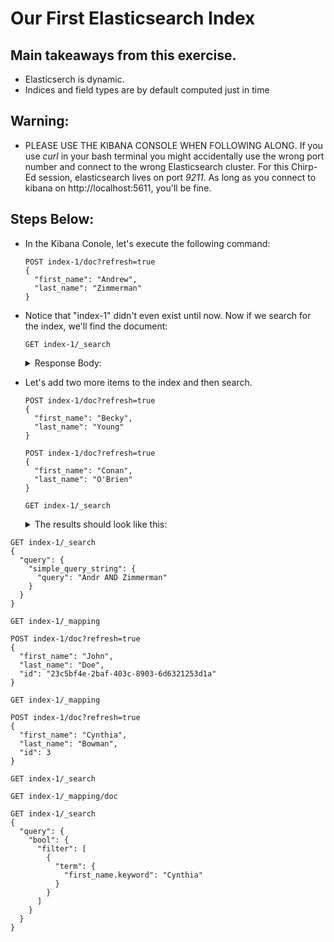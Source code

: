 # Our First Elasticsearch Index

## Main takeaways from this exercise.
  - Elasticserch is dynamic.
  - Indices and field types are by default computed just in time

## Warning:
  - PLEASE USE THE KIBANA CONSOLE WHEN FOLLOWING ALONG.  If you use *curl* in your bash terminal you might accidentally use the wrong port number and connect to the wrong Elasticsearch cluster.  For this Chirp-Ed session, elasticsearch lives on port *9211*.  As long as you connect to kibana on http://localhost:5611, you'll be fine.

## Steps Below:

- In the Kibana Conole, let's execute the following command:

  ```
  POST index-1/doc?refresh=true
  {
    "first_name": "Andrew",
    "last_name": "Zimmerman"
  }
  ```

- Notice that "index-1" didn't even exist until now.  Now if we search for the index, we'll find the document:

  ```
  GET index-1/_search
  ```

  <details><summary>Response Body:</summary>
  <p>

  ```json  
  {
    "took": 1,
    "timed_out": false,
    "_shards": {
      "total": 5,
      "successful": 5,
      "failed": 0
    },
    "hits": {
      "total": 1,
      "max_score": 1,
      "hits": [
        {
          "_index": "index-1",
          "_type": "doc",
          "_id": "AW3dn-eVzYJjTv60xAic",
          "_score": 1,
          "_source": {
            "first_name": "Andrew",
            "last_name": "Zimmerman"
          }
        }
      ]
    }
  }
  ```
  </p>
  </details>

- Let's add two more items to the index and then search.

  ```
  POST index-1/doc?refresh=true
  {
    "first_name": "Becky",
    "last_name": "Young"
  }

  POST index-1/doc?refresh=true
  {
    "first_name": "Conan",
    "last_name": "O'Brien"
  }

  GET index-1/_search
  ```

  <details>
  <summary>The results should look like this:</summary>
  <p>

  ```json
  {
    "took": 1,
    "timed_out": false,
    "_shards": {
      "total": 5,
      "successful": 5,
      "failed": 0
    },
    "hits": {
      "total": 3,
      "max_score": 1,
      "hits": [
        {
          "_index": "index-1",
          "_type": "doc",
          "_id": "AW3drIOLzYJjTv60xAie",
          "_score": 1,
          "_source": {
            "first_name": "Andrew",
            "last_name": "Zimmerman"
          }
        },
        {
          "_index": "index-1",
          "_type": "doc",
          "_id": "AW3drIQbzYJjTv60xAif",
          "_score": 1,
          "_source": {
            "first_name": "Becky",
            "last_name": "Young"
          }
        },
        {
          "_index": "index-1",
          "_type": "doc",
          "_id": "AW3drISozYJjTv60xAig",
          "_score": 1,
          "_source": {
            "first_name": "Conan",
            "last_name": "O'Brien"
          }
        }
      ]
    }
  }
  ```
  </p>
  </details>

```
GET index-1/_search
{
  "query": {
    "simple_query_string": {
      "query": "Andr AND Zimmerman"
    }
  }
}
```

```
GET index-1/_mapping

POST index-1/doc?refresh=true
{
  "first_name": "John",
  "last_name": "Doe",
  "id": "23c5bf4e-2baf-403c-8903-6d6321253d1a"
}

GET index-1/_mapping

POST index-1/doc?refresh=true
{
  "first_name": "Cynthia",
  "last_name": "Bowman",
  "id": 3
}

GET index-1/_search

GET index-1/_mapping/doc

GET index-1/_search
{
  "query": {
    "bool": {
      "filter": [
        {
          "term": {
            "first_name.keyword": "Cynthia"
          }
        }
      ]
    }
  }
}
```
